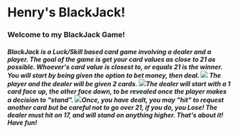 # Henry's BlackJack!
### Welcome to my BlackJack Game!
##### BlackJack is a Luck/Skill based card game involving a dealer and a player. The goal of the game is get your card values as close to 21 as possible. Whoever's card value is closest to, or equals 21 is the winner. You will start by being given the option to bet money, then deal.  ![](https://i.imgur.com/EDcsFvo.png) The player and the dealer will be given 2 cards. ![](https://i.imgur.com/VqJOZ7t.png)The dealer will start with a 1 card face up, the other face down, to be revealed once the player makes a decision to "stand". ![](https://i.imgur.com/9w7Bt1v.png)Once, you have dealt, you may "hit" to request another card but be careful not to go over 21, if you do, you Lose!  The dealer must hit on 17, and will stand on anything higher. That's about it! Have fun!